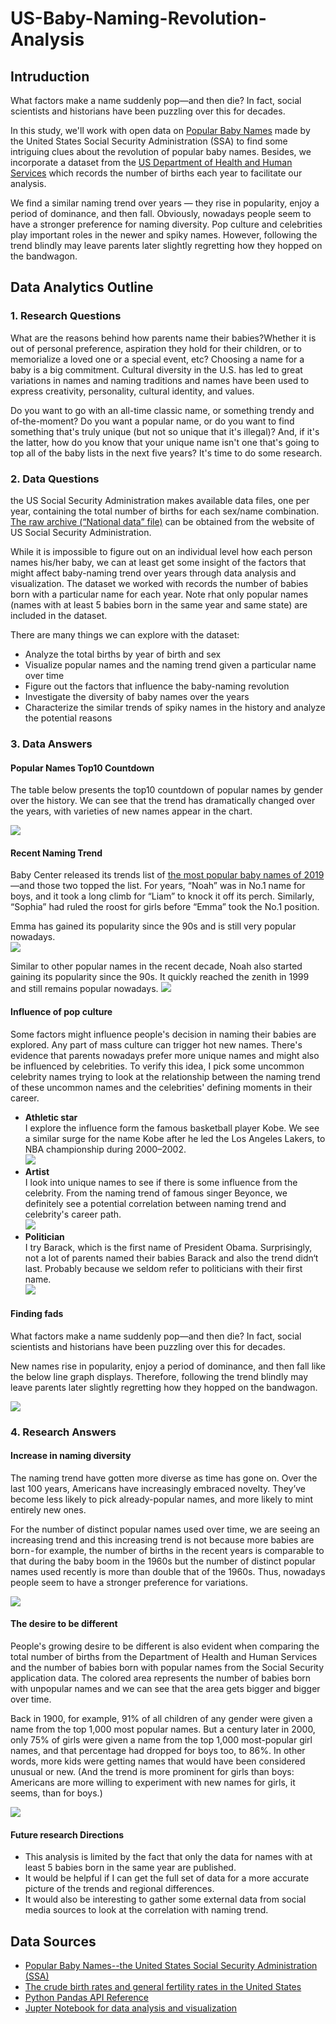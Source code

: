 # US-Baby-Naming-Revolution-Analysis
## Intruduction
 What factors make a name suddenly pop—and then die? In fact, social scientists and historians have been puzzling over this for decades.   
 
 In this study, we'll work with open data on [Popular Baby Names](https://www.ssa.gov/oact/babynames/limits.html) made by the United States Social Security Administration (SSA) to find some intriguing clues about the revolution of popular baby names. Besides, we incorporate a dataset from the [US Department of Health and Human Services](https://catalog.data.gov/dataset/births-and-general-fertility-rates-united-states-1909-2013/resource/a4d978b0-3396-4bb9-b967-b3c8c69b03a3?inner_span=True) which records the number of births each year to facilitate our analysis.  

We find a similar naming trend over years — they rise in popularity, enjoy a period of dominance, and then fall. Obviously, nowadays people seem to have a stronger preference for naming diversity. Pop culture and celebrities play important roles in the newer and spiky names. However, following the trend blindly may leave parents later slightly regretting how they hopped on the bandwagon. 

## Data Analytics Outline
### **1. Research Questions**
What are the reasons behind how parents name their babies?Whether it is out of personal preference, aspiration they hold for their children, or to memorialize a loved one or a special event, etc? Choosing a name for a baby is a big commitment. Cultural diversity in the U.S. has led to great variations in names and naming traditions and names have been used to express creativity, personality, cultural identity, and values.  

Do you want to go with an all-time classic name, or something trendy and of-the-moment? Do you want a popular name, or do you want to find something that's truly unique (but not so unique that it's illegal)? And, if it's the latter, how do you know that your unique name isn't one that's going to top all of the baby lists in the next five years? It's time to do some research.

### **2. Data Questions**  
the US Social Security Administration makes available data files, one per year, containing the total number of births for each sex/name combination. [The raw archive (“National data” file)](https://www.ssa.gov/oact/babynames/limits.html) can be obtained from the website of US Social Security Administration.  

While it is impossible to figure out on an individual level how each person names his/her baby, we can at least get some insight of the factors that might affect baby-naming trend over years through data analysis and visualization. The dataset we worked with records the number of babies born with a particular name for each year. Note rhat only popular names (names with at least 5 babies born in the same year and same state) are included in the dataset.  

There are many things we can explore with the dataset:
* Analyze the total births by year of birth and sex
* Visualize popular names and the naming trend given a particular name over time
* Figure out the factors that influence the baby-naming revolution
* Investigate the diversity of baby names over the years
* Characterize the similar trends of spiky names in the history and analyze the potential reasons
### **3. Data Answers**  
#### Popular Names Top10 Countdown
The table below presents the top10 countdown of popular names by gender over the history. We can see that the trend has dramatically changed over the years, with varieties of new names appear in the chart.

![](https://github.com/YilunCai627/US-Baby-Naming-Revolution-Analysis/raw/master/Visualization/Popular%20Names%20Countdown.png)

#### Recent Naming Trend
 Baby Center released its trends list of [the most popular baby names of 2019](https://www.babycenter.com/top-baby-names)—and those two topped the list. For years, “Noah” was in No.1 name for boys, and it took a long climb for “Liam” to knock it off its perch. Similarly, “Sophia” had ruled the roost for girls before “Emma” took the No.1 position.   

 Emma has gained its popularity since the 90s and is still very popular nowadays.  
 ![](https://github.com/YilunCai627/US-Baby-Naming-Revolution-Analysis/raw/master/Visualization/Emma_naming_trend.png)

 Similar to other popular names in the recent decade, Noah also started gaining its popularity since the 90s. It quickly reached the zenith in 1999 and still remains popular nowadays.
![](https://github.com/YilunCai627/US-Baby-Naming-Revolution-Analysis/raw/master/Visualization/Noah_naming_trend.png)


####  Influence of pop culture
Some factors might influence people's decision in naming their babies are explored.  Any part of mass culture can trigger hot new names. There's evidence that parents nowadays prefer more unique names and might also be influenced by celebrities. To verify this idea, I pick some uncommon celebrity names trying to look at the relationship between the naming trend of these uncommon names and the celebrities' defining moments in their career.


* **Athletic star**   
  I explore the influence form the famous basketball player Kobe. We see a similar surge for the name Kobe after he led the Los Angeles Lakers, to NBA championship during 2000–2002.  
  ![](https://github.com/YilunCai627/US-Baby-Naming-Revolution-Analysis/raw/master/Visualization/Celebrity_Kobe.png)
* **Artist**  
  I look into unique names to see if there is some influence from the celebrity. From the naming trend of famous singer Beyonce, we definitely see a potential correlation between naming trend and celebrity's career path.  
  ![](https://github.com/YilunCai627/US-Baby-Naming-Revolution-Analysis/raw/master/Visualization/Celebrity-Beyonce.png)
* **Politician**  
  I try Barack, which is the first name of President Obama. Surprisingly, not a lot of parents named their babies Barack and also the trend didn‘t last. Probably because we seldom refer to politicians with their first name.  
  ![](https://github.com/YilunCai627/US-Baby-Naming-Revolution-Analysis/raw/master/Visualization/Celebrity_Barack.png)

#### Finding fads
What factors make a name suddenly pop—and then die? In fact,  social scientists and historians have been puzzling over this for decades.   

New names rise in popularity, enjoy a period of dominance, and then fall like the below line graph displays. Therefore, following the trend blindly may leave parents later slightly regretting how they hopped on the bandwagon. 

![](https://github.com/YilunCai627/US-Baby-Naming-Revolution-Analysis/raw/master/Visualization/The%20top%20ten%20most%20faddy%20names.png)

### **4. Research Answers**
#### Increase in naming diversity
The naming trend have gotten more diverse as time has gone on. Over the last 100 years, Americans have increasingly embraced novelty. They’ve become less likely to pick already-popular names, and more likely to mint entirely new ones.

For the number of distinct popular names used over time, we are seeing an increasing trend and this increasing trend is not because more babies are born - for example, the number of births in the recent years is comparable to that during the baby boom in the 1960s but the number of distinct popular names used recently is more than double that of the 1960s. Thus, nowadays people seem to have a stronger preference for variations.  

![](https://github.com/YilunCai627/US-Baby-Naming-Revolution-Analysis/raw/master/Visualization/Increase%20in%20naming%20diversity.png)

#### The desire to be different
People's growing desire to be different is also evident when comparing the total number of births from the Department of Health and Human Services and the number of babies born with popular names from the Social Security application data. The colored area represents the number of babies born with unpopular names and we can see that the area gets bigger and bigger over time.   

Back in 1900, for example, 91% of all children of any gender were given a name from the top 1,000 most popular names. But a century later in 2000, only 75% of girls were given a name from the top 1,000 most-popular girl names, and that percentage had dropped for boys too, to 86%. In other words, more kids were getting names that would have been considered unusual or new. (And the trend is more prominent for girls than boys: Americans are more willing to experiment with new names for girls, it seems, than for boys.)

![](https://github.com/YilunCai627/US-Baby-Naming-Revolution-Analysis/raw/master/Visualization/The%20Desire%20to%20be%20Different%20png.png)


#### Future research Directions
* This analysis is limited by the fact that only the data for names with at least 5 babies born in the same year are published.
* It would be helpful if I can get the full set of data for a more accurate picture of the trends and regional differences.
* It would also be interesting to gather some external data from social media sources to look at the correlation with naming trend.


## Data Sources
* [Popular Baby Names--the United States Social Security Administration (SSA)](https://www.ssa.gov/oact/babynames/limits.html)
* [The crude birth rates and general fertility rates in the United States](https://catalog.data.gov/dataset/births-and-general-fertility-rates-united-states-1909-2013/resource/a4d978b0-3396-4bb9-b967-b3c8c69b03a3?inner_span=True)
* [Python Pandas API Reference](https://pandas.pydata.org/pandas-docs/stable/reference/index.html)
* [Jupter Notebook for data analysis and visualization](https://github.com/YilunCai627/US-Baby-Naming-Revolution-Analysis/blob/master/Baby-Naming%20Revolution.ipynb)


